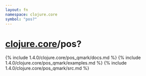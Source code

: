 ```yaml
---
layout: fn
namespace: clojure.core
symbol: "pos?"
---
```


# [clojure.core](../)/pos?

{% include 1.4.0/clojure.core/pos_qmark/docs.md %}
{% include 1.4.0/clojure.core/pos_qmark/examples.md %}
{% include 1.4.0/clojure.core/pos_qmark/src.md %}

